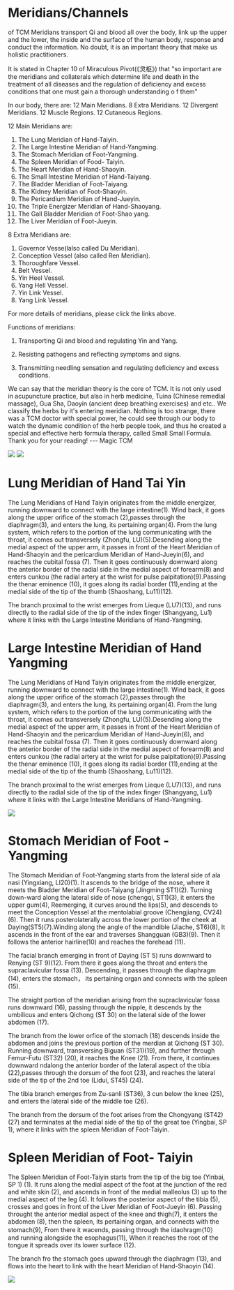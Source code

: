 
# Meridians/Channels
of TCM
Meridians transport Qi and blood all over the body, link up the upper and the lower, the inside and the surface of the human body, response and conduct the information. No doubt, it is an important theory that make us holistic practitioners.

It is stated in Chapter 10 of Miraculous Pivot(《灵枢》) that "so important are the meridians and collaterals which determine life and death in the treatment of all diseases and the regulation of deficiency and excess conditions that one must gain a thorough understanding o f them"

In our body, there are:
12 Main Meridians.
8 Extra Meridians.
12 Divergent Meridians.
12 Muscle Regions.
12 Cutaneous Regions.

12 Main Meridians are:
1. The Lung Meridian of Hand-Taiyin.
2. The Large Intestine Meridian of Hand-Yangming.
3.  The Stomach Meridian of Foot-Yangming.
4. The Spleen Meridian of Food- Taiyin.
5. The Heart Meridian of Hand-Shaoyin.
6. The Small Intestine Meridian of Hand-Taiyang.
7. The Bladder Meridian of Foot-Taiyang.
8.  The Kidney Meridian of Foot-Shaoyin.
9.  The Pericardium Meridian of Hand-Jueyin.
10. The Triple Energizer Meridian of Hand-Shaoyang.
11. The Gall Bladder Meridian of Foot-Shao yang.
12. The Liver Meridian of Foot-Jueyin.

8 Extra Meridians are:
1. Governor Vesse(lalso called Du Meridian).
2. Conception Vessel (also called Ren Meridian).
3. Thoroughfare Vessel.
4. Belt Vessel.
5. Yin Heel Vessel.
6. Yang Hell Vessel.
7. Yin Link Vessel.
8. Yang Link Vessel.

For  more details of meridians, please click the links above.

Functions of meridians:

1. Transporting Qi and blood and regulating Yin and Yang.

2. Resisting pathogens and reflecting symptoms and signs.

3. Transmitting needling sensation and regulating deficiency and excess conditions.


​We can say that the meridian theory is the core of TCM. It is not only used in acupuncture practice, but also in herb medicine, Tuina (Chinese remedial massage), Gua Sha, Daoyin (ancient deep breathing exercises) and etc.. We classify the herbs by it's entering meridian. Nothing is too strange, there was a TCM doctor with special power, he could see through our body to watch the dynamic condition of the herb people took, and thus he created a special and effective herb formula therapy, called Small Small Formula.
Thank you for your reading! --- Magic TCM

<img src ="Meridians1.png">

<img src = "Meridians2.png">

# Lung Meridian of Hand Tai Yin
The Lung Meridians of Hand Taiyin originates from the middle energizer, running downward to connect with the large intestine(1). Wind back, it goes along the upper orifice of the stomach (2),passes through the diaphragm(3), and enters the lung, its pertaining organ(4). From the lung system, which refers to the portion of the lung communicating with the throat, it comes out transversely (Zhongfu, LU)(5).Desending along the medial aspect of the upper arm, it passes in front of the Heart Meridian of Hand-Shaoyin and the pericardium Meridian of Hand-Jueyin(6), and reaches the cubital fossa (7). Then it goes continuously downward along the anterior border of the radial side in the medial aspect of forearm(8) and enters cunkou (the radial artery at the wrist for pulse palpitation)(9).Passing the thenar eminence (10), it goes along its radial border (11),ending at the medial side of the tip of the thumb (Shaoshang, Lu11)(12).

The branch proximal to the wrist emerges from Lieque (LU7)(13), and runs directly to the radial side of the tip of the index finger (Shangyang, Lu1) where it links with the Large Intestine Meridians of Hand-Yangming.

# Large Intestine Meridian of Hand Yangming
The Lung Meridians of Hand Taiyin originates from the middle energizer, running downward to connect with the large intestine(1). Wind back, it goes along the upper orifice of the stomach (2),passes through the diaphragm(3), and enters the lung, its pertaining organ(4). From the lung system, which refers to the portion of the lung communicating with the throat, it comes out transversely (Zhongfu, LU)(5).Desending along the medial aspect of the upper arm, it passes in front of the Heart Meridian of Hand-Shaoyin and the pericardium Meridian of Hand-Jueyin(6), and reaches the cubital fossa (7). Then it goes continuously downward along the anterior border of the radial side in the medial aspect of forearm(8) and enters cunkou (the radial artery at the wrist for pulse palpitation)(9).Passing the thenar eminence (10), it goes along its radial border (11),ending at the medial side of the tip of the thumb (Shaoshang, Lu11)(12).

The branch proximal to the wrist emerges from Lieque (LU7)(13), and runs directly to the radial side of the tip of the index finger (Shangyang, Lu1) where it links with the Large Intestine Meridians of Hand-Yangming.

<img src = "Lung and Intestine.png">

# Stomach Meridian of Foot -Yangming
The Stomach Meridian of Foot-Yangming starts from the lateral side of ala nasi (Yingxiang, LI20)(1). It ascends to the bridge of the nose, where it meets the Bladder Meridian of Foot-Taiyang (Jingming ST1)(2). Turning down-ward along the lateral side of nose (chengqi, ST1)(3), it enters the upper gum(4), Reemerging, it curves around the lips(5), and descends to meet the Conception Vessel at the mentolabial groove (Chengjiang, CV24)(6). Then it runs posterolaterally across the lower portion of the cheek at Daying(ST5)(7).Winding along the angle of the mandible (Jiache, ST6)(8), It ascends in the front of the ear and traverses Shangguan (GB3)(9). Then it follows the anterior hairline(10) and reaches the forehead (11).

The facial branch emerging in front of Daying (ST 5) runs downward to Renying (ST 9)(12). From there it goes along the throat and enters the supraclavicular fossa (13). Descending, it passes through the diaphragm (14), enters the stomach， its pertaining organ and connects with the spleen (15).

The straight portion of the meridian arising from the supraclavicular fossa runs downward (16), passing through the nipple, it descends by the umbilicus and enters Qichong (ST 30) on the lateral side of the lower abdomen (17).

The branch from the lower orfice of the stomach (18) descends inside the abdomen and joins the previous portion of the merdian at Qichong (ST 30). Running downward, transversing Biguan (ST31)(19), and further through Femur-Futu (ST32) (20), it reaches the Knee (21). From there, it continues downward ndalong the anterior border of the lateral aspect of the tibia (22),passes through the dorsum of the foot (23), and reaches the lateral side of the tip of the 2nd toe (Lidui, ST45) (24).

The tibia branch  emerges from Zu-sanli (ST36), 3 cun below the knee (25), and enters the lateral side of the middle toe (26).

The branch from the dorsum of the foot arises from the Chongyang (ST42) (27) and terminates at the medial side of the tip of the great toe (Yingbai, SP 1), where it links with the spleen Meridian of Foot-Taiyin.

# Spleen Meridian of Foot- Taiyin
The Spleen Meridian of Foot-Taiyin starts from the tip of the big toe (Yinbai, SP 1) (1). It  runs  along the medial aspect of the foot at the  junction of the  red and white skin (2), and ascends in front of the  medial malleolus (3) up to the medial aspect of the leg (4). It follows the posterior aspect of the tibia (5), crosses and goes in front of the Liver Meridian of Foot-Jueyin (6). Passing throught the anterior medial aspect of the knee and thigh(7), it enters the abdomen (8), then the spleen, its pertaining organ, and connects with the stomach(9), From there it wacends, passing through the idaohragm(10） and running alongside the esophagus(11), When it reaches the root of the tongue it spreads over its lower surface (12).

The branch fro the stomach goes upward through the diaphragm (13), and flows into the heart to link with the heart Meridian of Hand-Shaoyin (14).

<img src = "Stomach and Spleen.png">


